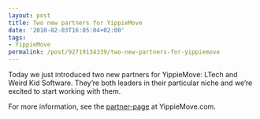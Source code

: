 ```yaml
---
layout: post
title: Two new partners for YippieMove
date: '2010-02-03T16:05:04+02:00'
tags:
- YippieMove
permalink: /post/92719134339/two-new-partners-for-yippiemove
---
```

Today we just introduced two new partners for YippieMove: LTech and Weird Kid Software. They’re both leaders in their particular niche and we’re excited to start working with them.

For more information, see the [partner-page](http://www.yippiemove.com/partners.html) at YippieMove.com.